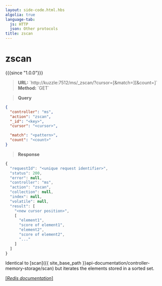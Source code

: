```yaml
---
layout: side-code.html.hbs
algolia: true
language-tab:
  js: HTTP
  json: Other protocols
title: zscan
---
```


# zscan

{{{since "1.0.0"}}}




<blockquote class="js">
<p>
<b>URL:</b> `http://kuzzle:7512/ms/_zscan/<key>?cursor=<cursor>[&match=<pattern>][&count=<count>]`  
</br><b>Method:</b> `GET`
</p>
</blockquote>

<blockquote class="json">
<p>
<b>Query</b>
</p>
</blockquote>


```json
{
  "controller": "ms",
  "action": "zscan",
  "_id": "<key>",
  "cursor": "<cursor>",

  "match": "<pattern>",
  "count": "<count>"
}
```

>**Response**

```javascript
{
  "requestId": "<unique request identifier>",
  "status": 200,
  "error": null,
  "controller": "ms",
  "action": "zscan",
  "collection": null,
  "index": null,
  "volatile": null,
  "result": [
    "<new cursor position>",
    [
      "element1",
      "score of element1",
      "element2",
      "score of element2",
      "..."
    ]
  ]
}
```

Identical to [scan]({{ site_base_path }}api-documentation/controller-memory-storage/scan) but iterates the elements stored in a sorted set.


[[_Redis documentation_]](https://redis.io/commands/zscan)
